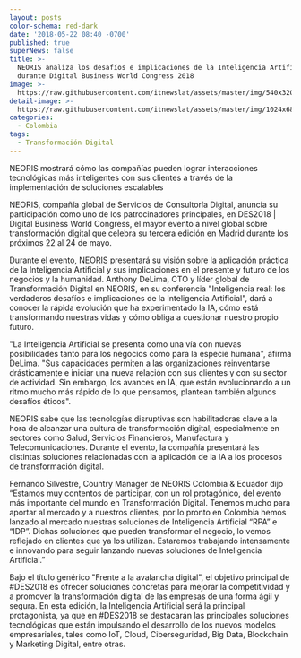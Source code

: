 ```yaml
---
layout: posts
color-schema: red-dark
date: '2018-05-22 08:40 -0700'
published: true
superNews: false
title: >-
  NEORIS analiza los desafíos e implicaciones de la Inteligencia Artificial
  durante Digital Business World Congress 2018
image: >-
  https://raw.githubusercontent.com/itnewslat/assets/master/img/540x320/inteligencia-artificial-p.jpg
detail-image: >-
  https://raw.githubusercontent.com/itnewslat/assets/master/img/1024x680/inteligencia-artificial-g.jpg
categories:
  - Colombia
tags:
  - Transformación Digital
---
```

NEORIS mostrará cómo las compañías pueden lograr interacciones tecnológicas más inteligentes con sus clientes a través de la implementación de soluciones escalables

NEORIS, compañía global de Servicios de Consultoría Digital, anuncia su participación como uno de los patrocinadores principales, en DES2018 | Digital Business World Congress, el mayor evento a nivel global sobre transformación digital que celebra su tercera edición en Madrid durante los próximos 22 al 24 de mayo.

Durante el evento, NEORIS presentará su visión sobre la aplicación práctica de la Inteligencia Artificial y sus implicaciones en el presente y futuro de los negocios y la humanidad. Anthony DeLima, CTO y líder global de Transformación Digital en NEORIS, en su conferencia "Inteligencia real: los verdaderos desafíos e implicaciones de la Inteligencia Artificial", dará a conocer la rápida evolución que ha experimentado la IA, cómo está transformando nuestras vidas y cómo obliga a cuestionar nuestro propio futuro.

"La Inteligencia Artificial se presenta como una vía con nuevas posibilidades tanto para los negocios como para la especie humana", afirma DeLima. "Sus capacidades permiten a las organizaciones reinventarse drásticamente e iniciar una nueva relación con sus clientes y con su sector de actividad. Sin embargo, los avances en IA, que están evolucionando a un ritmo mucho más rápido de lo que pensamos, plantean también algunos desafíos éticos".

NEORIS sabe que las tecnologías disruptivas son habilitadoras clave a la hora de alcanzar una cultura de transformación digital, especialmente en sectores como Salud, Servicios Financieros, Manufactura y Telecomunicaciones. Durante el evento, la compañía presentará las distintas soluciones relacionadas con la aplicación de la IA a los procesos de transformación digital. 

Fernando Silvestre, Country Manager de NEORIS Colombia & Ecuador dijo “Estamos muy contentos de participar, con un rol protagónico, del evento más importante del mundo en Transformación Digital. Tenemos mucho para aportar al mercado y a nuestros clientes, por lo pronto en Colombia hemos lanzado al mercado nuestras soluciones de Inteligencia Artificial “RPA” e “IDP”. Dichas soluciones que pueden transformar el negocio, lo vemos reflejado en clientes que ya los utilizan. Estaremos trabajando intensamente e innovando para seguir lanzando nuevas soluciones de Inteligencia Artificial.”

Bajo el título genérico "Frente a la avalancha digital", el objetivo principal de #DES2018 es ofrecer soluciones concretas para mejorar la competitividad y a promover la transformación digital de las empresas de una forma ágil y segura. En esta edición, la Inteligencia Artificial será la principal protagonista, ya que en #DES2018 se destacarán las principales soluciones tecnológicas que están impulsando el desarrollo de los nuevos modelos empresariales, tales como IoT, Cloud, Ciberseguridad, Big Data, Blockchain y Marketing Digital, entre otras.

